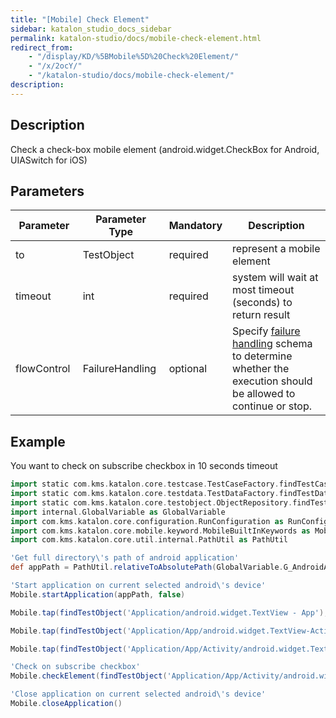 ```yaml
---
title: "[Mobile] Check Element" 
sidebar: katalon_studio_docs_sidebar
permalink: katalon-studio/docs/mobile-check-element.html 
redirect_from:
    - "/display/KD/%5BMobile%5D%20Check%20Element/"
    - "/x/2ocY/"
    - "/katalon-studio/docs/mobile-check-element/"
description: 
---
```

Description
-----------

Check a check-box mobile element (android.widget.CheckBox for Android, UIASwitch for iOS)

Parameters
----------

| Parameter | Parameter Type | Mandatory | Description |
| --- | --- | --- | --- |
| to | TestObject | required | represent a mobile element |
| timeout  | int | required | system will wait at most timeout (seconds) to return result |
| flowControl  | FailureHandling  | optional | Specify [failure handling](/x/qAAM) schema to determine whether the execution should be allowed to continue or stop. |

Example
-------

You want to check on subscribe checkbox in 10 seconds timeout

```groovy
import static com.kms.katalon.core.testcase.TestCaseFactory.findTestCase
import static com.kms.katalon.core.testdata.TestDataFactory.findTestData
import static com.kms.katalon.core.testobject.ObjectRepository.findTestObject
import internal.GlobalVariable as GlobalVariable
import com.kms.katalon.core.configuration.RunConfiguration as RunConfiguration
import com.kms.katalon.core.mobile.keyword.MobileBuiltInKeywords as Mobile
import com.kms.katalon.core.util.internal.PathUtil as PathUtil

'Get full directory\'s path of android application'
def appPath = PathUtil.relativeToAbsolutePath(GlobalVariable.G_AndroidApp, RunConfiguration.getProjectDir())

'Start application on current selected android\'s device'
Mobile.startApplication(appPath, false)

Mobile.tap(findTestObject('Application/android.widget.TextView - App'), 10)

Mobile.tap(findTestObject('Application/App/android.widget.TextView-Activity'), 10)

Mobile.tap(findTestObject('Application/App/Activity/android.widget.TextView-Custom Dialog'), 10)

'Check on subscribe checkbox'
Mobile.checkElement(findTestObject('Application/App/Activity/android.widget.Check - Subscribe'), 10)

'Close application on current selected android\'s device'
Mobile.closeApplication()
```